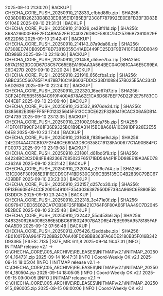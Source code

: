 2025-09-10 21:30:20 | BACKUP | CHECHA_CORE_PUSH_20250910_212833_efbbd86b.zip | SHA256: 0238D01D26233D8B33ED835E1D1B5EBF23C8F787992EE0E8FB3BF3D83B91104E
2025-09-10 21:31:31 | BACKUP | CHECHA_CORE_PUSH_20250910_213026_ce28f41d.zip | SHA256: 868A26600EBEF2EC4B9A52FEDC40376DBCE580C75C25796B73610A29F6922D58
2025-09-10 21:42:47 | BACKUP | CHECHA_CORE_PUSH_20250910_214143_87a9da86.zip | SHA256: 87308ED74CB09D5F8D73819355C41AEE449FC25D3F9B7410F3BE0D6049DD986B
2025-09-10 22:16:06 | BACKUP | CHECHA_CORE_PUSH_20250910_221458_d55ee7ba.zip | SHA256: 857A21523DC0D67D8C57C65E8EA169AA3A564BEC04C981CA46E5C99EA26D427D
2025-09-10 22:20:24 | BACKUP | CHECHA_CORE_PUSH_20250910_221916_656cfba1.zip | SHA256: ABBC35C566785F1A478B716C1AB603FDDC238D1088457B025E5AC334D5AD2626
2025-09-10 22:24:32 | BACKUP | CHECHA_CORE_PUSH_20250910_222320_16ee67d7.zip | SHA256: 3CF24DFE5B515584C919F400A678A62E1CA6D687BEF76D22F2E75F83CC044E8F
2025-09-10 23:06:40 | BACKUP | CHECHA_CORE_PUSH_20250910_230532_9976de34.zip | SHA256: D385682E39EFFF5FF012325645F513CC3CE622F32B0419CAC306A5DB14CF4739
2025-09-10 23:12:35 | BACKUP | CHECHA_CORE_PUSH_20250910_231007_91dda75b.zip | SHA256: 41DF011789CF2461F36E9325BC1B9EA31415BD8A661A10E991DF926E2E5564E8
2025-09-10 23:17:44 | BACKUP | CHECHA_CORE_PUSH_20250910_231638_f839ae9d.zip | SHA256: 24E2D14A4C1CB107F2F48CE680A3D8C6358C19128FA00677C1A90B84FCFC0073
2025-09-10 23:19:08 | BACKUP | CHECHA_CORE_PUSH_20250910_231801_d61bd6f9.zip | SHA256: 84224BC3C2DB4FB4823667085023F65171BD54A4F1FDD98EE19A3AED784362A6
2025-09-10 23:21:42 | BACKUP | CHECHA_CORE_PUSH_20250910_232034_c276c7d4.zip | SHA256: 131CD06F301985E91F6ECD9CF41BD530C306CBB5135CC4B2839C79BC67439BBF
2025-09-10 23:23:03 | BACKUP | CHECHA_CORE_PUSH_20250910_232157_d257cb30.zip | SHA256: 0F13E660E4F4CCE2001549101F3543036387950DE73B4A969C6E890E58D3DDC5
2025-09-10 23:24:25 | BACKUP | CHECHA_CORE_PUSH_20250910_232318_3c471e0f.zip | SHA256: 8C97947CED65E62CA17CB38F25F1BB421C764F6F80A66F1AA49C7D20459E2BCE
2025-09-10 23:25:48 | BACKUP | CHECHA_CORE_PUSH_20250910_232442_55d453b6.zip | SHA256: 3483250626A006E386E5DBC6818024907BA3D6E47EBE995A9578185FAF0AA5D9
2025-09-12 07:56:48 | BACKUP | CHECHA_CORE_PUSH_20250912_075426_f2eddabe.zip | SHA256: 4B01007E0A964F73289B2D76A40FD09BB8363FA66DE2180B35F016B342D933B5 | FILES: 7135 | SIZE_MB: 611,8
2025-09-14 16:47:31 [INFO ] INITMAP release v2.1 → C:\CHECHA_CORE\C05_ARCHIVE\RELEASES\INITMAP\v2.1\INITMAP_20250914_164731.zip
2025-09-14 16:47:31 [INFO ] Coord-Weekly OK v2.1
2025-09-14 18:05:04 [INFO ] INITMAP release v2.1 → C:\CHECHA_CORE\C05_ARCHIVE\RELEASES\INITMAP\v2.1\INITMAP_20250914_180504.zip
2025-09-14 18:05:05 [INFO ] Coord-Weekly OK v2.1
2025-09-15 09:00:05 [INFO ] INITMAP release v2.1 → C:\CHECHA_CORE\C05_ARCHIVE\RELEASES\INITMAP\v2.1\INITMAP_20250915_090005.zip
2025-09-15 09:00:06 [INFO ] Coord-Weekly OK v2.1

